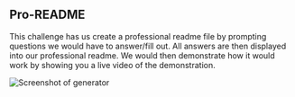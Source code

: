 ## Pro-README

This challenge has us create a professional readme file by prompting questions we would have to answer/fill out. All answers are then displayed into our professional readme. We would then demonstrate how it would work by showing you a live video of the demonstration.

![Screenshot of generator](<Screenshot 2023-12-02 at 7.11.47 PM.png>)